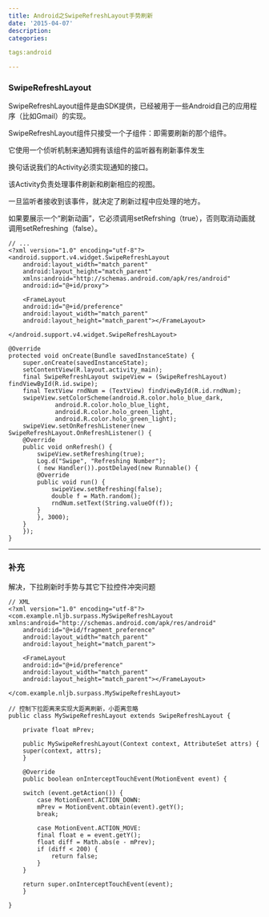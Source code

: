 ```yaml
---
title: Android之SwipeRefreshLayout手势刷新
date: '2015-04-07'
description:
categories:

tags:android

---
```


>

### SwipeRefreshLayout

>

SwipeRefreshLayout组件是由SDK提供，已经被用于一些Android自己的应用程序（比如Gmail）的实现。

>

SwipeRefreshLayout组件只接受一个子组件：即需要刷新的那个组件。

它使用一个侦听机制来通知拥有该组件的监听器有刷新事件发生

换句话说我们的Activity必须实现通知的接口。

该Activity负责处理事件刷新和刷新相应的视图。

一旦监听者接收到该事件，就决定了刷新过程中应处理的地方。

如果要展示一个“刷新动画”，它必须调用setRefrshing（true），否则取消动画就调用setRefreshing（false）。

>

	// ...
	<?xml version="1.0" encoding="utf-8"?>
	<android.support.v4.widget.SwipeRefreshLayout
	    android:layout_width="match_parent"
	    android:layout_height="match_parent"
	    xmlns:android="http://schemas.android.com/apk/res/android"
	    android:id="@+id/proxy">

	    <FrameLayout
		android:id="@+id/preference"
		android:layout_width="match_parent"
		android:layout_height="match_parent"></FrameLayout>

	</android.support.v4.widget.SwipeRefreshLayout>

>

	@Override
	protected void onCreate(Bundle savedInstanceState) {
	    super.onCreate(savedInstanceState);
	    setContentView(R.layout.activity_main);
	    final SwipeRefreshLayout swipeView = (SwipeRefreshLayout) findViewById(R.id.swipe);
	    final TextView rndNum = (TextView) findViewById(R.id.rndNum);
	    swipeView.setColorScheme(android.R.color.holo_blue_dark,
				 android.R.color.holo_blue_light, 
				 android.R.color.holo_green_light, 
				 android.R.color.holo_green_light);
	    swipeView.setOnRefreshListener(new SwipeRefreshLayout.OnRefreshListener() {
		@Override
		public void onRefresh() {
		    swipeView.setRefreshing(true);
		    Log.d("Swipe", "Refreshing Number");
		    ( new Handler()).postDelayed(new Runnable() {
			@Override
			public void run() {
			    swipeView.setRefreshing(false);
			    double f = Math.random();
			    rndNum.setText(String.valueOf(f));
			}
		    }, 3000);
		}
	    });
	}

>

---

>

### 补充

>

解决，下拉刷新时手势与其它下拉控件冲突问题

>

	// XML
	<?xml version="1.0" encoding="utf-8"?>
	<com.example.nljb.surpass.MySwipeRefreshLayout xmlns:android="http://schemas.android.com/apk/res/android"
	    android:id="@+id/fragment_preference"
	    android:layout_width="match_parent"
	    android:layout_height="match_parent">

	    <FrameLayout
		android:id="@+id/preference"
		android:layout_width="match_parent"
		android:layout_height="match_parent"></FrameLayout>

	</com.example.nljb.surpass.MySwipeRefreshLayout>

>

	// 控制下拉距离来实现大距离刷新，小距离忽略
	public class MySwipeRefreshLayout extends SwipeRefreshLayout {

	    private float mPrev;

	    public MySwipeRefreshLayout(Context context, AttributeSet attrs) {
		super(context, attrs);
	    }

	    @Override
	    public boolean onInterceptTouchEvent(MotionEvent event) {

		switch (event.getAction()) {
		    case MotionEvent.ACTION_DOWN:
			mPrev = MotionEvent.obtain(event).getY();
			break;

		    case MotionEvent.ACTION_MOVE:
			final float e = event.getY();
			float diff = Math.abs(e - mPrev);
			if (diff < 200) {
			    return false;
			}
		}

		return super.onInterceptTouchEvent(event);
	    }

	}

